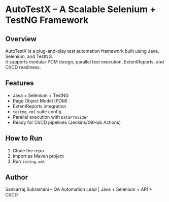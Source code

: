 # AutoTestX – A Scalable Selenium + TestNG Framework

## Overview
AutoTestX is a plug-and-play test automation framework built using Java, Selenium, and TestNG.  
It supports modular POM design, parallel test execution, ExtentReports, and CI/CD readiness.

## Features
- Java + Selenium + TestNG
- Page Object Model (POM)
- ExtentReports integration
- `testng.xml` suite config
- Parallel execution with `DataProvider`
- Ready for CI/CD pipelines (Jenkins/GitHub Actions)

## How to Run
1. Clone the repo  
2. Import as Maven project  
3. Run `testng.xml`

## Author
Sankarraj Subramani – QA Automation Lead | Java + Selenium + API + CI/CD
